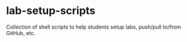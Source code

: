 # lab-setup-scripts
Collection of shell scripts to help students setup labs, push/pull to/from GitHub, etc.
